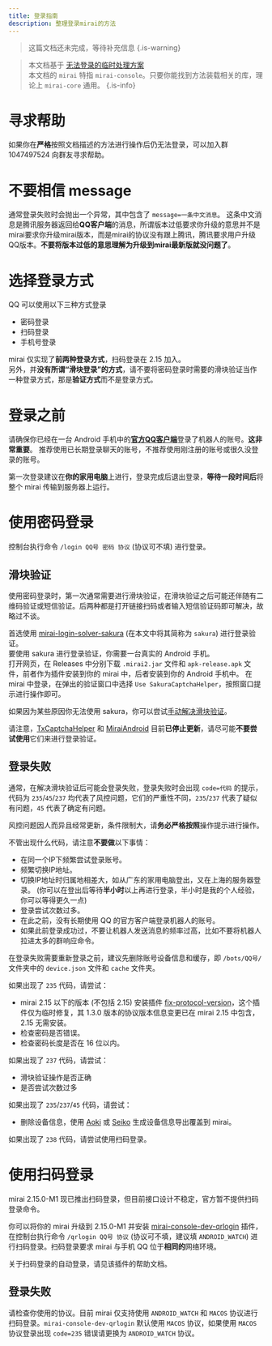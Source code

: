 ```yaml
---
title: 登录指南
description: 整理登录mirai的方法
---
```


> 这篇文档还未完成，等待补充信息
{.is-warning}

> 本文档基于 [无法登录的临时处理方案](https://mirai.mamoe.net/topic/223)  
> 本文档的 `mirai` 特指 `mirai-console`。只要你能找到方法装载相关的库，理论上 `mirai-core` 通用。
{.is-info}

# 寻求帮助

如果你在**严格**按照文档描述的方法进行操作后仍无法登录，可以加入群 1047497524 向群友寻求帮助。 

# 不要相信 message

通常登录失败时会抛出一个异常，其中包含了 `message=一条中文消息`。
这条中文消息是腾讯服务器返回给**QQ客户端**的消息，所谓版本过低要求你升级的意思并不是mirai要求你升级mirai版本，而是mirai的协议没有跟上腾讯，腾讯要求用户升级QQ版本。**不要将版本过低的意思理解为升级到mirai最新版就没问题了**。

# 选择登录方式

QQ 可以使用以下三种方式登录

* 密码登录
* 扫码登录
* 手机号登录

mirai 仅实现了**前两种登录方式**，扫码登录在 2.15 加入。  
另外，并**没有所谓“滑块登录”的方式**，请不要将密码登录时需要的滑块验证当作一种登录方式，那是**验证方式**而不是登录方式。

# 登录之前

请确保你已经在一台 Android 手机中的[**官方QQ客户端**](https://im.qq.com)登录了机器人的账号。**这非常重要**。
推荐使用已长期登录聊天的账号，不推荐使用刚注册的账号或很久没登录的账号。

第一次登录建议在**你的家用电脑**上进行，登录完成后退出登录，**等待一段时间后**将整个 mirai 传输到服务器上运行。

# 使用密码登录
控制台执行命令 `/login QQ号 密码 协议` (协议可不填) 进行登录。

## 滑块验证

使用密码登录时，第一次通常需要进行滑块验证，在滑块验证之后可能还伴随有二维码验证或短信验证。后两种都是打开链接扫码或者输入短信验证码即可解决，故略过不谈。

首选使用 [mirai-login-solver-sakura](https://github.com/KasukuSakura/mirai-login-solver-sakura) (在本文中将其简称为 `sakura`) 进行登录验证。  
要使用 sakura 进行登录验证，你需要一台真实的 Android 手机。  
打开网页，在 Releases 中分别下载 `.mirai2.jar` 文件和 `apk-release.apk` 文件，前者作为插件安装到你的 mirai 中，后者安装到你的 Android 手机中。
在 mirai 中登录，在弹出的验证窗口中选择 `Use SakuraCaptchaHelper`，按照窗口提示进行操作即可。

如果因为某些原因你无法使用 sakura，你可以尝试[手动解决滑块验证](https://github.com/project-mirai/mirai-login-solver-selenium)。

请注意，[TxCaptchaHelper](https://github.com/mzdluo123/TxCaptchaHelper) 和 [MiraiAndroid](https://github.com/mzdluo123/MiraiAndroid) 目前**已停止更新**，请尽可能**不要尝试使用**它们来进行登录验证。

## 登录失败

通常，在解决滑块验证后可能会登录失败，登录失败时会出现 `code=代码` 的提示，代码为 `235`/`45`/`237` 均代表了风控问题，它们的严重性不同，`235`/`237` 代表了疑似有问题，`45` 代表了确定有问题。

风控问题因人而异且经常更新，条件限制大，请**务必严格按照**操作提示进行操作。

不管出现什么代码，请注意**不要做**以下事情：
* 在同一个IP下频繁尝试登录账号。
* 频繁切换IP地址。
* 切换IP地址时归属地相差大，如从广东的家用电脑登出，又在上海的服务器登录。 (你可以在登出后等待**半小时**以上再进行登录，半小时是我的个人经验，你可以等得更久一点)
* 登录尝试次数过多。
* 在此之前，没有长期使用 QQ 的官方客户端登录机器人的账号。
* 如果此前登录成功过，不要让机器人发送消息的频率过高，比如不要将机器人拉进太多的群响应命令。

在登录失败需要重新登录之前，建议先删除账号设备信息和缓存，即 `/bots/QQ号/` 文件夹中的 `device.json` 文件和 `cache` 文件夹。

如果出现了 `235` 代码，请尝试：
* mirai 2.15 以下的版本 (不包括 2.15) 安装插件 [fix-protocol-version](https://github.com/cssxsh/fix-protocol-version)，这个插件仅为临时修复，其 1.3.0 版本的协议版本信息变更已在 mirai 2.15 中包含，2.15 无需安装。
* 检查密码是否错误。
* 检查密码长度是否在 16 位以内。

如果出现了 `237` 代码，请尝试：
* 滑块验证操作是否正确
* 是否尝试次数过多

如果出现了 `235`/`237`/`45` 代码，请尝试：
* 删除设备信息，使用 [Aoki](https://github.com/MrXiaoM/Aoki) 或 [Seiko](https://github.com/kagg886/Seiko) 生成设备信息导出覆盖到 mirai。

如果出现了 `238` 代码，请尝试使用扫码登录。

# 使用扫码登录
mirai 2.15.0-M1 现已推出扫码登录，但目前接口设计不稳定，官方暂不提供扫码登录命令。

你可以将你的 mirai 升级到 2.15.0-M1 并安装 [mirai-console-dev-qrlogin](https://github.com/MrXiaoM/mirai-console-dev-qrlogin) 插件，在控制台执行命令 `/qrlogin QQ号 协议` (协议可不填，建议填 `ANDROID_WATCH`) 进行扫码登录。扫码登录要求 mirai 与手机 QQ 位于**相同的**网络环境。

关于扫码登录的自动登录，请见该插件的帮助文档。

## 登录失败

请检查你使用的协议。目前 mirai 仅支持使用 `ANDROID_WATCH` 和 `MACOS` 协议进行扫码登录。`mirai-console-dev-qrlogin` 默认使用 `MACOS` 协议，如果使用 `MACOS` 协议登录出现 `code=235` 错误请更换为 `ANDROID_WATCH` 协议。
